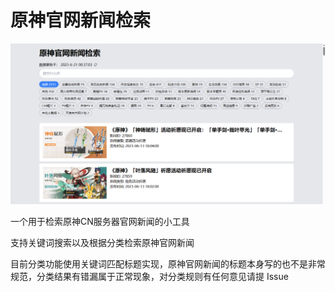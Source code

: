 # 原神官网新闻检索

![preview](docs/preview.png)

一个用于检索原神CN服务器官网新闻的小工具

支持关键词搜索以及根据分类检索原神官网新闻

目前分类功能使用关键词匹配标题实现，原神官网新闻的标题本身写的也不是非常规范，分类结果有错漏属于正常现象，对分类规则有任何意见请提 Issue
